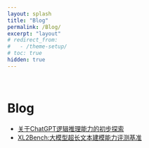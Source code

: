 ```yaml
---
layout: splash
title: "Blog"
permalink: /Blog/
excerpt: "layout"
# redirect_from:
#   - /theme-setup/
# toc: true
hidden: true
---
```


<br>

# Blog
* [关于ChatGPT逻辑推理能力的初步探索](https://mp.weixin.qq.com/s/NHlxL_xoudoRZHT22PgN8w)
* [XL2Bench:大模型超长文本建模能力评测基准](https://mp.weixin.qq.com/s/V3fIH9--ZslCt_ncmeKvHg)